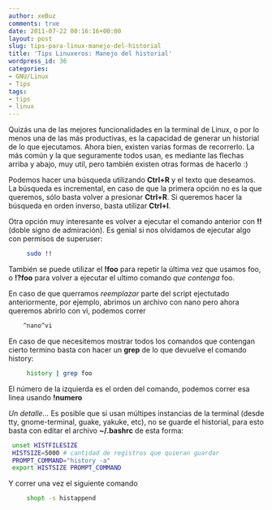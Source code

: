 ```yaml
---
author: xeBuz
comments: true
date: 2011-07-22 00:16:16+00:00
layout: post
slug: tips-para-linux-manejo-del-historial
title: 'Tips Linuxeros: Manejo del historial'
wordpress_id: 36
categories:
- GNU/Linux
- Tips
tags:
- tips
- linux
---
```


Quizás una de las mejores funcionalidades en la terminal de Linux, o por lo menos una de las más productivas, es la capacidad de generar un historial de lo que ejecutamos.
Ahora bien, existen varias formas de recorrerlo. La más común y la que seguramente todos usan, es mediante las flechas arriba y abajo, muy util, pero también existen otras formas de hacerlo :)


Podemos hacer una búsqueda utilizando **Ctrl+R** y el texto que deseamos. La búsqueda es incremental, en caso de que la primera opción no es la que queremos, sólo basta volver a presionar **Ctrl+R**. Si queremos hacer la búsqueda en orden inverso, basta utilizar **Ctrl+I**.


Otra opción muy interesante es volver a ejecutar el comando anterior con **!!** (doble signo de admiración). Es genial si nos olvidamos de ejecutar algo con permisos de superuser:

```bash
     sudo !!
```

También se puede utilizar el **!foo** para repetir la última vez que usamos foo, o **!?foo** para volver a ejecutar el ultimo comando _que contenga_ foo.


En caso de que querramos _reemplazar_ parte del script ejectutado anteriormente, por ejemplo, abrimos un archivo con nano pero ahora queremos abrirlo con vi, podemos correr

```bash
    ^nano^vi
```

En caso de que necesitemos mostrar todos los comandos que contengan cierto termino basta con hacer un **grep** de lo que devuelve el comando history:

```bash
     history | grep foo
```

El número de la izquierda es el orden del comando, podemos correr esa linea usando **!numero**

_Un detalle..._
Es posible que si usan múltipes instancias de la terminal (desde tty, gnome-terminal, guake, yakuke, etc), no se guarde el historial, para esto  basta con editar el archivo **~/.bashrc** de esta forma:

```bash
 unset HISTFILESIZE
 HISTSIZE=5000 # cantidad de registros que quieran guardar
 PROMPT_COMMAND="history -a"
 export HISTSIZE PROMPT_COMMAND
```

Y correr una vez el siguiente comando

```bash
     shopt -s histappend
```